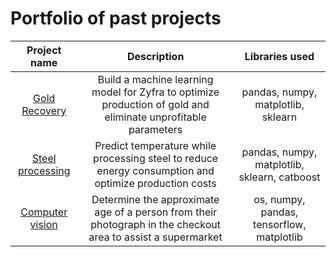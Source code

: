 # Portfolio of past projects

|**Project name**       |**Description**   |**Libraries used** |
|:---------------------:|:----------------:|:-----------------:|
|[Gold Recovery](https://github.com/augusthaze/data-science-projects/tree/main/gold-recovery)|Build a machine learning model for Zyfra to optimize production of gold and eliminate unprofitable parameters|pandas, numpy, matplotlib, sklearn|
|[Steel processing](https://github.com/augusthaze/data-science-projects/tree/main/steel-processing)|Predict temperature while processing steel to reduce energy consumption and optimize production costs|pandas, numpy, matplotlib, sklearn, catboost|
|[Computer vision](https://github.com/augusthaze/data-science-projects/blob/main/computer-vision/computer_vision_project.ipynb)|Determine the approximate age of a person from their photograph in the checkout area to assist a supermarket|os, numpy, pandas, tensorflow, matplotlib|


